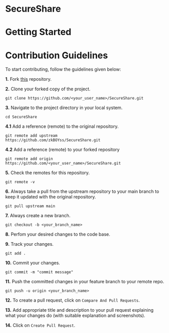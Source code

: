 # SecureShare

# Getting Started

# Contribution Guidelines

To start contributing, follow the guidelines given below:

**1.** Fork [this](https://github.com/zkBOYss/SecureShare.git) repository.

**2.** Clone your forked copy of the project.

```
git clone https://github.com/<your_user_name>/SecureShare.git
```

**3.** Navigate to the project directory in your local system.

```
cd SecureShare
```

**4.1** Add a reference (remote) to the original repository.

```
git remote add upstream
https://github.com/zkBOYss/SecureShare.git

```

**4.2** Add a reference (remote) to your forked repository

```
git remote add origin
https://github.com/<your_user_name>/SecureShare.git
```

**5.** Check the remotes for this repository.

```
git remote -v
```

**6.** Always take a pull from the upstream repository to your main branch to keep it updated with the original repository.

```
git pull upstream main
```

**7.** Always create a new branch.

```
git checkout -b <your_branch_name>
```

**8.** Perfom your desired changes to the code base.

**9.** Track your changes.

```
git add .
```

**10.** Commit your changes.

```
git commit -m "commit message"
```

**11.** Push the committed changes in your feature branch to your remote repo.

```
git push -u origin <your_branch_name>
```

**12.** To create a pull request, click on `Compare And Pull Requests`.

**13.** Add appropriate title and description to your pull request explaining what your changes do (with suitable explanation and screenshots).

**14.** Click on `Create Pull Request`.
